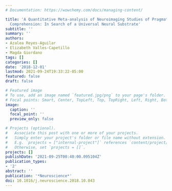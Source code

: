 ```yaml
---
# Documentation: https://wowchemy.com/docs/managing-content/

title: 'A Quantitative Meta-analysis of Neuroimaging Studies of Pragmatic Language
  Comprehension: In Search of a Universal Neural Substrate'
subtitle: ''
summary: ''
authors:
- Azalea Reyes-Aguilar
- Elizabeth Valles-Capetillo
- Magda Giordano
tags: []
categories: []
date: '2018-12-01'
lastmod: 2021-09-24T19:33:22-05:00
featured: false
draft: false

# Featured image
# To use, add an image named `featured.jpg/png` to your page's folder.
# Focal points: Smart, Center, TopLeft, Top, TopRight, Left, Right, BottomLeft, Bottom, BottomRight.
image:
  caption: ''
  focal_point: ''
  preview_only: false

# Projects (optional).
#   Associate this post with one or more of your projects.
#   Simply enter your project's folder or file name without extension.
#   E.g. `projects = ["internal-project"]` references `content/project/deep-learning/index.md`.
#   Otherwise, set `projects = []`.
projects: []
publishDate: '2021-09-25T00:40:00.095104Z'
publication_types:
- '2'
abstract: ''
publication: '*Neuroscience*'
doi: 10.1016/j.neuroscience.2018.10.043
---
```

